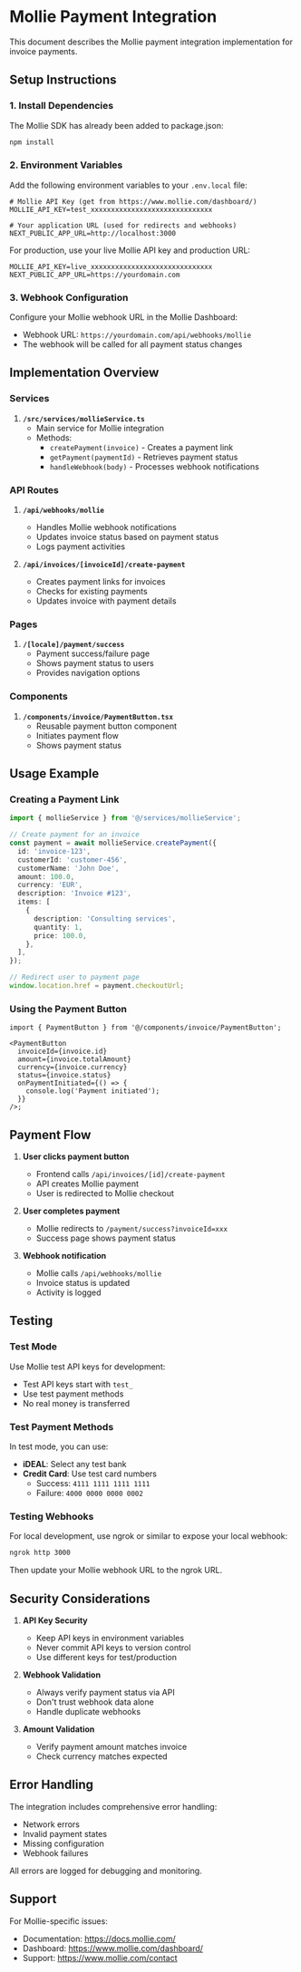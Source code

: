 # Mollie Payment Integration

This document describes the Mollie payment integration implementation for invoice payments.

## Setup Instructions

### 1. Install Dependencies

The Mollie SDK has already been added to package.json:

```bash
npm install
```

### 2. Environment Variables

Add the following environment variables to your `.env.local` file:

```env
# Mollie API Key (get from https://www.mollie.com/dashboard/)
MOLLIE_API_KEY=test_xxxxxxxxxxxxxxxxxxxxxxxxxxxxxx

# Your application URL (used for redirects and webhooks)
NEXT_PUBLIC_APP_URL=http://localhost:3000
```

For production, use your live Mollie API key and production URL:

```env
MOLLIE_API_KEY=live_xxxxxxxxxxxxxxxxxxxxxxxxxxxxxx
NEXT_PUBLIC_APP_URL=https://yourdomain.com
```

### 3. Webhook Configuration

Configure your Mollie webhook URL in the Mollie Dashboard:

- Webhook URL: `https://yourdomain.com/api/webhooks/mollie`
- The webhook will be called for all payment status changes

## Implementation Overview

### Services

1. **`/src/services/mollieService.ts`**
   - Main service for Mollie integration
   - Methods:
     - `createPayment(invoice)` - Creates a payment link
     - `getPayment(paymentId)` - Retrieves payment status
     - `handleWebhook(body)` - Processes webhook notifications

### API Routes

1. **`/api/webhooks/mollie`**
   - Handles Mollie webhook notifications
   - Updates invoice status based on payment status
   - Logs payment activities

2. **`/api/invoices/[invoiceId]/create-payment`**
   - Creates payment links for invoices
   - Checks for existing payments
   - Updates invoice with payment details

### Pages

1. **`/[locale]/payment/success`**
   - Payment success/failure page
   - Shows payment status to users
   - Provides navigation options

### Components

1. **`/components/invoice/PaymentButton.tsx`**
   - Reusable payment button component
   - Initiates payment flow
   - Shows payment status

## Usage Example

### Creating a Payment Link

```typescript
import { mollieService } from '@/services/mollieService';

// Create payment for an invoice
const payment = await mollieService.createPayment({
  id: 'invoice-123',
  customerId: 'customer-456',
  customerName: 'John Doe',
  amount: 100.0,
  currency: 'EUR',
  description: 'Invoice #123',
  items: [
    {
      description: 'Consulting services',
      quantity: 1,
      price: 100.0,
    },
  ],
});

// Redirect user to payment page
window.location.href = payment.checkoutUrl;
```

### Using the Payment Button

```tsx
import { PaymentButton } from '@/components/invoice/PaymentButton';

<PaymentButton
  invoiceId={invoice.id}
  amount={invoice.totalAmount}
  currency={invoice.currency}
  status={invoice.status}
  onPaymentInitiated={() => {
    console.log('Payment initiated');
  }}
/>;
```

## Payment Flow

1. **User clicks payment button**
   - Frontend calls `/api/invoices/[id]/create-payment`
   - API creates Mollie payment
   - User is redirected to Mollie checkout

2. **User completes payment**
   - Mollie redirects to `/payment/success?invoiceId=xxx`
   - Success page shows payment status

3. **Webhook notification**
   - Mollie calls `/api/webhooks/mollie`
   - Invoice status is updated
   - Activity is logged

## Testing

### Test Mode

Use Mollie test API keys for development:

- Test API keys start with `test_`
- Use test payment methods
- No real money is transferred

### Test Payment Methods

In test mode, you can use:

- **iDEAL**: Select any test bank
- **Credit Card**: Use test card numbers
  - Success: `4111 1111 1111 1111`
  - Failure: `4000 0000 0000 0002`

### Testing Webhooks

For local development, use ngrok or similar to expose your local webhook:

```bash
ngrok http 3000
```

Then update your Mollie webhook URL to the ngrok URL.

## Security Considerations

1. **API Key Security**
   - Keep API keys in environment variables
   - Never commit API keys to version control
   - Use different keys for test/production

2. **Webhook Validation**
   - Always verify payment status via API
   - Don't trust webhook data alone
   - Handle duplicate webhooks

3. **Amount Validation**
   - Verify payment amount matches invoice
   - Check currency matches expected

## Error Handling

The integration includes comprehensive error handling:

- Network errors
- Invalid payment states
- Missing configuration
- Webhook failures

All errors are logged for debugging and monitoring.

## Support

For Mollie-specific issues:

- Documentation: https://docs.mollie.com/
- Dashboard: https://www.mollie.com/dashboard/
- Support: https://www.mollie.com/contact
